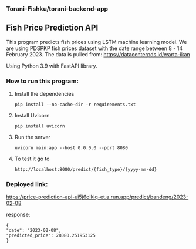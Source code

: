 ### Torani-Fishku/torani-backend-app
## Fish Price Prediction API

This program predicts fish prices using LSTM machine learning model. We are using PDSPKP fish prices dataset with the date range between 8 - 14 February 2023. The data is pulled from: https://datacenterpds.id/warta-ikan

Using Python 3.9 with FastAPI library.
### How to run this program:

1. Install the dependencies

      ```pip install --no-cache-dir -r requirements.txt```

3. Install Uvicorn

      ```pip install uvicorn```
4. Run the server

      ```uvicorn main:app --host 0.0.0.0 --port 8080```
5.  To test it go to 

      ```http://localhost:8080/predict/{fish_type}/{yyyy-mm-dd}```
  
### Deployed link: 
  
https://price-prediction-api-ui5j6olklq-et.a.run.app/predict/bandeng/2023-02-08

response:
```
{
"date": "2023-02-08",
"predicted_price": 28080.251953125
}
```
